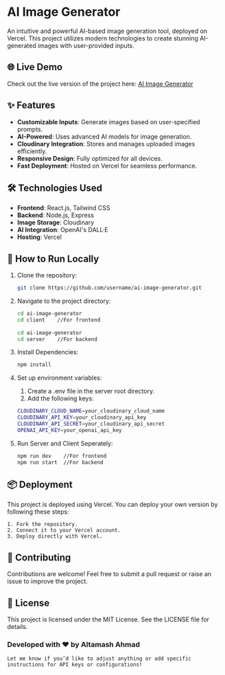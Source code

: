 # AI Image Generator

An intuitive and powerful AI-based image generation tool, deployed on Vercel. This project utilizes modern technologies to create stunning AI-generated images with user-provided inputs.

## 🌐 Live Demo

Check out the live version of the project here: [AI Image Generator](https://ai-image-generator-smoky-pi.vercel.app/)

## ✨ Features

- **Customizable Inputs**: Generate images based on user-specified prompts.
- **AI-Powered**: Uses advanced AI models for image generation.
- **Cloudinary Integration**: Stores and manages uploaded images efficiently.
- **Responsive Design**: Fully optimized for all devices.
- **Fast Deployment**: Hosted on Vercel for seamless performance.

## 🛠️ Technologies Used

- **Frontend**: React.js, Tailwind CSS
- **Backend**: Node.js, Express
- **Image Storage**: Cloudinary
- **AI Integration**: OpenAI's DALL·E
- **Hosting**: Vercel

## 🚀 How to Run Locally

1. Clone the repository:
   ```bash
   git clone https://github.com/username/ai-image-generator.git
   ```
2. Navigate to the project directory:
   ```bash
   cd ai-image-generator
   cd client    //For frontend
 
   cd ai-image-generator
   cd server    //For backend
   ```
3. Install Dependencies:
   ```bash
   npm install
   ```
4. Set up environment variables:

    1. Create a .env file in the server root directory.
    2. Add the following keys:

    ```bash
    CLOUDINARY_CLOUD_NAME=your_cloudinary_cloud_name
    CLOUDINARY_API_KEY=your_cloudinary_api_key
    CLOUDINARY_API_SECRET=your_cloudinary_api_secret
    OPENAI_API_KEY=your_openai_api_key
    ```
5. Run Server and Client Seperately:
   ```bash
   npm run dev    //For frontend
   npm run start  //For backend
   ```

## 📦 Deployment
This project is deployed using Vercel. You can deploy your own version by following these steps:

    1. Fork the repository.
    2. Connect it to your Vercel account.
    3. Deploy directly with Vercel.

## 🙌 Contributing
Contributions are welcome! Feel free to submit a pull request or raise an issue to improve the project.

## 📄 License
This project is licensed under the MIT License. See the LICENSE file for details.


### Developed with ❤️ by Altamash Ahmad

    Let me know if you’d like to adjust anything or add specific instructions for API keys or configurations!